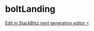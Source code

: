 # boltLanding

[Edit in StackBlitz next generation editor ⚡️](https://stackblitz.com/~/github.com/wallblue4/boltLanding)